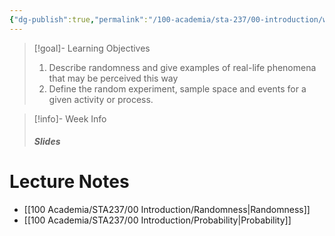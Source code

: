 ```yaml
---
{"dg-publish":true,"permalink":"/100-academia/sta-237/00-introduction/week-1-course-introduction-outcomes-events-and-probabilities/","tags":["#lecture","#note","university"],"created":"2024-09-05T07:08:00.000-07:00","updated":"2024-10-30T17:51:50.049-07:00"}
---
```



> [!goal]- Learning Objectives
>
> 1. Describe randomness and give examples of real-life phenomena that may be perceived this way
> 2. Define the random experiment, sample space and events for a given activity or process.

> [!info]- Week Info
>
> ##### Slides
>
>  > 

# Lecture Notes

- [[100 Academia/STA237/00 Introduction/Randomness\|Randomness]]
- [[100 Academia/STA237/00 Introduction/Probability\|Probability]]
